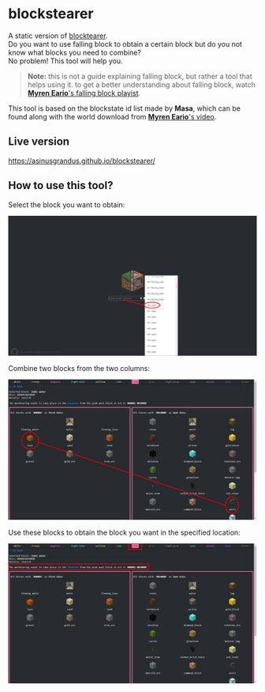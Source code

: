 ﻿# blockstearer
A static version of [blocktearer](https://github.com/AsinusGrandus/blocktearer).  
Do you want to use falling block to obtain a certain block but do you not know what blocks you need to combine?  
No problem! This tool will help you. 

> **Note:** this is not a guide explaining falling block, but rather a tool that helps using it. to get a better understanding about falling block, watch [**Myren Eario**'s falling block playist](https://www.youtube.com/watch?v=BQnejuEjMJs&list=PL8r-bvM9ltXOCEQMW_WTvQWUfmwVl528h "Falling Block Playlist").

This tool is based on the blockstate id list  made by **Masa**, which can be found along with the world download from [**Myren Eario**'s video](https://youtu.be/b-TLpc5oyhg "[Falling Block Episode 4]").  
## Live version
https://asinusgrandus.github.io/blockstearer/
## How to use this tool?
Select the block you want to obtain:  
  
![select](https://github.com/AsinusGrandus/blockstearer/blob/main/public/images/tut_selector.png)  
  
Combine two blocks from the two columns:  
  
![choose](https://github.com/AsinusGrandus/blockstearer/blob/main/public/images/tut_choose.png)  

Use these blocks to obtain the block you want in the specified location:  
  
![location](https://github.com/AsinusGrandus/blockstearer/blob/main/public/images/tut_location.png)  
